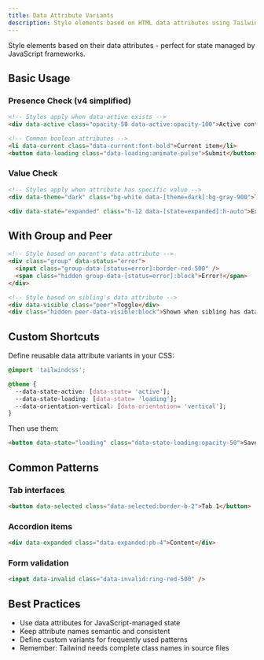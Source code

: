 ```yaml
---
title: Data Attribute Variants
description: Style elements based on HTML data attributes using Tailwind's data-* variant for semantic state management
---
```


Style elements based on their data attributes - perfect for state managed by JavaScript frameworks.

## Basic Usage

### Presence Check (v4 simplified)

```html tailwind
<!-- Styles apply when data-active exists -->
<div data-active class="opacity-50 data-active:opacity-100">Active content</div>

<!-- Common boolean attributes -->
<li data-current class="data-current:font-bold">Current item</li>
<button data-loading class="data-loading:animate-pulse">Submit</button>
```

### Value Check

```html tailwind
<!-- Styles apply when attribute has specific value -->
<div data-theme="dark" class="bg-white data-[theme=dark]:bg-gray-900">Theme-aware container</div>

<div data-state="expanded" class="h-12 data-[state=expanded]:h-auto">Expandable content</div>
```

## With Group and Peer

```html tailwind
<!-- Style based on parent's data attribute -->
<div class="group" data-status="error">
  <input class="group-data-[status=error]:border-red-500" />
  <span class="hidden group-data-[status=error]:block">Error!</span>
</div>

<!-- Style based on sibling's data attribute -->
<div data-visible class="peer">Toggle</div>
<div class="hidden peer-data-visible:block">Shown when sibling has data-visible</div>
```

## Custom Shortcuts

Define reusable data attribute variants in your CSS:

```css
@import 'tailwindcss';

@theme {
  --data-state-active: [data-state= 'active'];
  --data-state-loading: [data-state= 'loading'];
  --data-orientation-vertical: [data-orientation= 'vertical'];
}
```

Then use them:

```html tailwind
<button data-state="loading" class="data-state-loading:opacity-50">Save</button>
```

## Common Patterns

### Tab interfaces

```html tailwind
<button data-selected class="data-selected:border-b-2">Tab 1</button>
```

### Accordion items

```html tailwind
<div data-expanded class="data-expanded:pb-4">Content</div>
```

### Form validation

```html tailwind
<input data-invalid class="data-invalid:ring-red-500" />
```

## Best Practices

- Use data attributes for JavaScript-managed state
- Keep attribute names semantic and consistent
- Define custom variants for frequently used patterns
- Remember: Tailwind needs complete class names in source files
